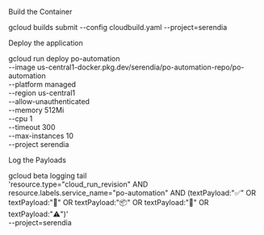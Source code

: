 Build the Container

gcloud builds submit --config cloudbuild.yaml --project=serendia

Deploy the application

gcloud run deploy po-automation \
  --image us-central1-docker.pkg.dev/serendia/po-automation-repo/po-automation \
  --platform managed \
  --region us-central1 \
  --allow-unauthenticated \
  --memory 512Mi \
  --cpu 1 \
  --timeout 300 \
  --max-instances 10 \
  --project serendia

Log the Payloads

gcloud beta logging tail \
  'resource.type="cloud_run_revision" AND resource.labels.service_name="po-automation" AND (textPayload:"✅" OR textPayload:"📩" OR textPayload:"📦" OR textPayload:"📄" OR textPayload:"⚠️")' \
  --project=serendia
